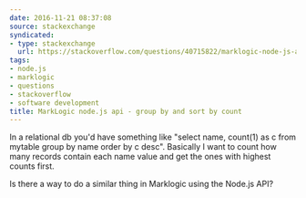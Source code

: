 ```yaml
---
date: 2016-11-21 08:37:08
source: stackexchange
syndicated:
- type: stackexchange
  url: https://stackoverflow.com/questions/40715822/marklogic-node-js-api-group-by-and-sort-by-count
tags:
- node.js
- marklogic
- questions
- stackoverflow
- software development
title: MarkLogic node.js api - group by and sort by count
---
```


In a relational db you'd have something like "select name, count(1) as c from mytable group by name order by c desc". Basically I want to count how many records contain each name value and get the ones with highest counts first.

Is there a way to do a similar thing in Marklogic using the Node.js API?